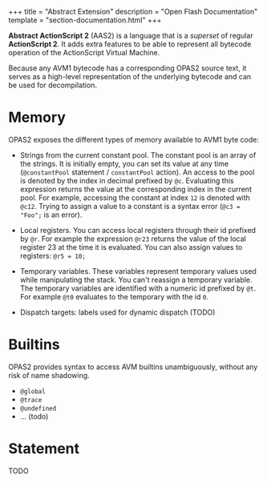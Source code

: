 +++
title = "Abstract Extension"
description = "Open Flash Documentation"
template = "section-documentation.html"
+++

**Abstract ActionScript 2** (AAS2) is a language that is a _superset_ of regular **ActionScript 2**. It adds extra features to be able to represent all bytecode operation of the ActionScript Virtual Machine.

Because any AVM1 bytecode has a corresponding OPAS2 source text, it serves as a high-level representation of the underlying bytecode and can be used for decompilation.

# Memory

OPAS2 exposes the different types of memory available to AVM1 byte code:

- Strings from the current constant pool. The constant pool is an array of the strings. It is initially empty, you can set its value at any time (`@constantPool` statement / `constantPool` action). An access to the pool is denoted by the index in decimal prefixed by `@c`. Evaluating this expression returns the value at the corresponding index in the current pool. For example, accessing the constant at index `12` is denoted with `@c12`. Trying to assign a value to a constant is a syntax error (`@c3 = "Foo";` is an error).

- Local registers. You can access local registers through their id prefixed by `@r`. For example the expression `@r23` returns the value of the local register 23 at the time it is evaluated. You can also assign values to registers: `@r5 = 10;`

- Temporary variables. These variables represent temporary values used while manipulating the stack. You can't reassign a temporary variable. The temporary variables are identified with a numeric id prefixed by `@t`. For example `@t0` evaluates to the temporary with the id `0`.

- Dispatch targets: labels used for dynamic dispatch (TODO)

# Builtins

OPAS2 provides syntax to access AVM builtins unambiguously, without any risk of name shadowing.

- `@global`
- `@trace`
- `@undefined`
- ... (todo)

# Statement

TODO
